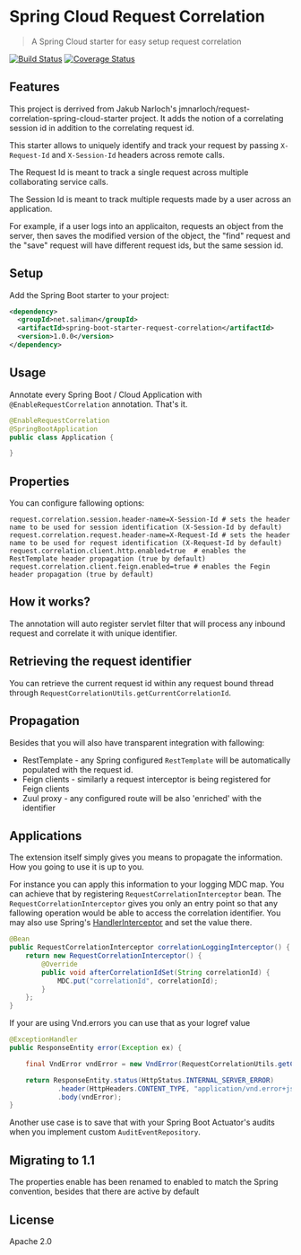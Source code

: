 # Spring Cloud Request Correlation

> A Spring Cloud starter for easy setup request correlation

[![Build Status](https://travis-ci.org/jmnarloch/request-correlation-spring-cloud-starter.svg?branch=master)](https://travis-ci.org/jmnarloch/request-correlation-spring-cloud-starter)
[![Coverage Status](https://coveralls.io/repos/jmnarloch/request-correlation-spring-cloud-starter/badge.svg?branch=master&service=github)](https://coveralls.io/github/jmnarloch/request-correlation-spring-cloud-starter?branch=master)

## Features

This project is derrived from Jakub Narloch's jmnarloch/request-correlation-spring-cloud-starter project.  It adds the notion of a correlating session id in 
addition to the correlating request id.

This starter allows to uniquely identify and track your request by passing 
`X-Request-Id` and `X-Session-Id` headers across remote calls. 

The Request Id is meant to track a single request across multiple collaborating
service calls.

The Session Id is meant to track multiple requests made by a user across an
application.

For example, if a user logs into an applicaiton, requests an object from the 
server, then saves the modified version of the object, the "find" request and
the "save" request will have different request ids, but the same session id. 

## Setup

Add the Spring Boot starter to your project:

```xml
<dependency>
  <groupId>net.saliman</groupId>
  <artifactId>spring-boot-starter-request-correlation</artifactId>
  <version>1.0.0</version>
</dependency>
```

## Usage

Annotate every Spring Boot / Cloud Application with `@EnableRequestCorrelation` annotation. That's it.

```java
@EnableRequestCorrelation
@SpringBootApplication
public class Application {

}
```

## Properties

You can configure fallowing options:

```
request.correlation.session.header-name=X-Session-Id # sets the header name to be used for session identification (X-Session-Id by default)
request.correlation.request.header-name=X-Request-Id # sets the header name to be used for request identification (X-Request-Id by default)
request.correlation.client.http.enabled=true  # enables the RestTemplate header propagation (true by default)
request.correlation.client.feign.enabled=true # enables the Fegin header propagation (true by default)
```

## How it works?

The annotation will auto register servlet filter that will process any inbound request and correlate it with
unique identifier.

## Retrieving the request identifier

You can retrieve the current request id within any request bound thread through 
`RequestCorrelationUtils.getCurrentCorrelationId`.

## Propagation

Besides that you will also have transparent integration with fallowing:

* RestTemplate - any Spring configured `RestTemplate` will be automatically populated with the request id.
* Feign clients - similarly a request interceptor is being registered for Feign clients
* Zuul proxy - any configured route will be also 'enriched' with the identifier

## Applications

The extension itself simply gives you means to propagate the information. How you going to use it is up to you.

For instance you can apply this information to your logging MDC map. You can achieve that by registering 
`RequestCorrelationInterceptor` bean. The `RequestCorrelationInterceptor` gives you only an entry point so that
any fallowing operation would be able to access the correlation identifier. You may also use Spring's
[HandlerInterceptor](http://docs.spring.io/spring/docs/current/javadoc-api/org/springframework/web/servlet/HandlerInterceptor.html)
and set the value there.

```java
@Bean
public RequestCorrelationInterceptor correlationLoggingInterceptor() {
    return new RequestCorrelationInterceptor() {
        @Override
        public void afterCorrelationIdSet(String correlationId) {
            MDC.put("correlationId", correlationId);
        }
    };
}
```

If your are using Vnd.errors you can use that as your logref value

```java
@ExceptionHandler
public ResponseEntity error(Exception ex) {

    final VndError vndError = new VndError(RequestCorrelationUtils.getCurrentCorrelationId(), ex.getMessage());

    return ResponseEntity.status(HttpStatus.INTERNAL_SERVER_ERROR)
            .header(HttpHeaders.CONTENT_TYPE, "application/vnd.error+json")
            .body(vndError);
}
```

Another use case is to save that with your Spring Boot Actuator's audits when you implement custom `AuditEventRepository`.

## Migrating to 1.1

The properties enable has been renamed to enabled to match the Spring convention, besides that there are active by default

## License

Apache 2.0
